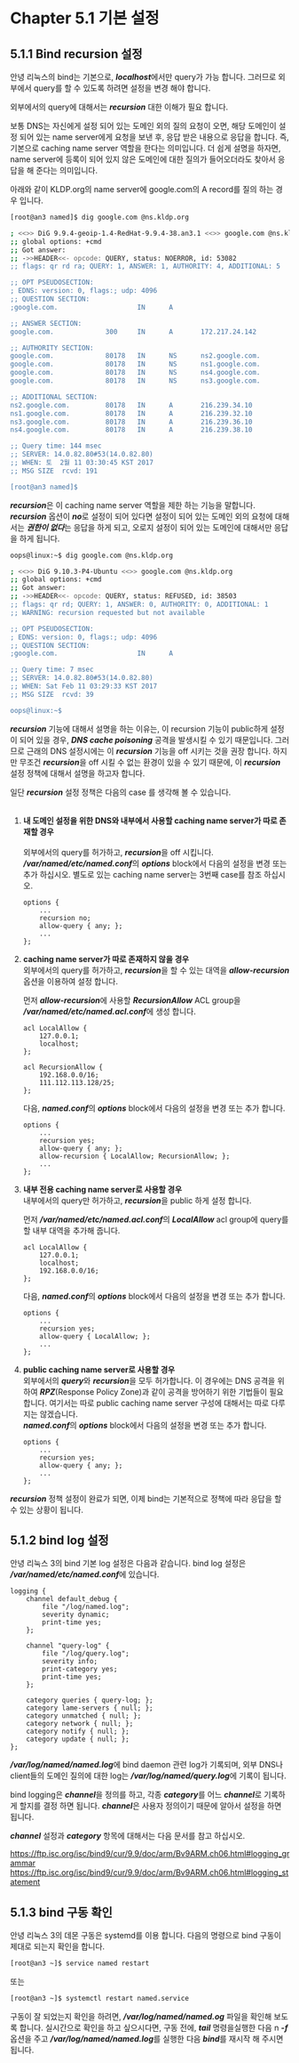 # Chapter 5.1 기본 설정




## 5.1.1 Bind recursion 설정

안녕 리눅스의 bind는 기본으로, ***localhost***에서만 query가 가능 합니다. 그러므로 외부에서 query를 할 수 있도록 하려면 설정을 변경 해야 합니다.

외부에서의 query에 대해서는 ***recursion*** 대한 이해가 필요 합니다.

보통 DNS는 자신에게 설정 되어 있는 도메인 외의 질의 요청이 오면, 해당 도메인이 설정 되어 있는 name server에게 요청을 보낸 후, 응답 받은 내용으로 응답을 합니다. 즉, 기본으로 caching name server 역할을 한다는 의미입니다. 더 쉽게 설명을 하자면, name server에 등록이 되어 있지 않은 도메인에 대한 질의가 들어오더라도 찾아서 응답을 해 준다는 의미입니다.

아래와 같이 KLDP.org의 name server에 google.com의 A record를 질의 하는 경우 입니다.

```bash
[root@an3 named]$ dig google.com @ns.kldp.org

; <<>> DiG 9.9.4-geoip-1.4-RedHat-9.9.4-38.an3.1 <<>> google.com @ns.kldp.org
;; global options: +cmd
;; Got answer:
;; ->>HEADER<<- opcode: QUERY, status: NOERROR, id: 53082
;; flags: qr rd ra; QUERY: 1, ANSWER: 1, AUTHORITY: 4, ADDITIONAL: 5

;; OPT PSEUDOSECTION:
; EDNS: version: 0, flags:; udp: 4096
;; QUESTION SECTION:
;google.com.                    IN      A

;; ANSWER SECTION:
google.com.             300     IN      A       172.217.24.142

;; AUTHORITY SECTION:
google.com.             80178   IN      NS      ns2.google.com.
google.com.             80178   IN      NS      ns1.google.com.
google.com.             80178   IN      NS      ns4.google.com.
google.com.             80178   IN      NS      ns3.google.com.

;; ADDITIONAL SECTION:
ns2.google.com.         80178   IN      A       216.239.34.10
ns1.google.com.         80178   IN      A       216.239.32.10
ns3.google.com.         80178   IN      A       216.239.36.10
ns4.google.com.         80178   IN      A       216.239.38.10

;; Query time: 144 msec
;; SERVER: 14.0.82.80#53(14.0.82.80)
;; WHEN: 토  2월 11 03:30:45 KST 2017
;; MSG SIZE  rcvd: 191

[root@an3 named]$
```

***recursion***은 이 caching name server 역할을 제한 하는 기능을 말합니다. ***recursion*** 옵션이 ***no***로 설정이 되어 있다면 설정이 되어 있는 도메인 외의 요청에 대해서는 ***권한이 없다***는 응답을 하게 되고, 오로지 설정이 되어 있는 도메인에 대해서만 응답을 하게 됩니다.

```bash
oops@linux:~$ dig google.com @ns.kldp.org

; <<>> DiG 9.10.3-P4-Ubuntu <<>> google.com @ns.kldp.org
;; global options: +cmd
;; Got answer:
;; ->>HEADER<<- opcode: QUERY, status: REFUSED, id: 38503
;; flags: qr rd; QUERY: 1, ANSWER: 0, AUTHORITY: 0, ADDITIONAL: 1
;; WARNING: recursion requested but not available

;; OPT PSEUDOSECTION:
; EDNS: version: 0, flags:; udp: 4096
;; QUESTION SECTION:
;google.com.                    IN      A

;; Query time: 7 msec
;; SERVER: 14.0.82.80#53(14.0.82.80)
;; WHEN: Sat Feb 11 03:29:33 KST 2017
;; MSG SIZE  rcvd: 39

oops@linux:~$
```

***recursion*** 기능에 대해서 설명을 하는 이유는, 이 recursion 기능이 public하게 설정이 되어 있을 경우, ***DNS cache poisoning*** 공격을 발생시킬 수 있기 때문입니다. 그러므로 근래의 DNS 설정시에는 이 ***recursion*** 기능을 off 시키는 것을 권장 합니다. 하지만 무조건 ***recursion***을 off 시킬 수 없는 환경이 있을 수 있기 때문에, 이 ***recursion*** 설정 정책에 대해서 설명을 하고자 합니다.

일단 ***recursion*** 설정 정책은 다음의 case 를 생각해 볼 수 있습니다.<br><br>

1. **내 도메인 설정을 위한 DNS와 내부에서 사용할 caching name server가 따로 존재할 경우**<br><br>
   외부에서의 query를 허가하고, ***recursion***을 off 시킵니다. ***/var/named/etc/named.conf***의 ***options*** block에서 다음의 설정을 변경 또는 추가 하십시오. 별도로 있는 caching name server는 3번째 case를 참조 하십시오.
   ```bind
   options {
       ...
       recursion no;
       allow-query { any; };
       ...
   };
   ```
   
2. **caching name server가 따로 존재하지 않을 경우**<br>
   외부에서의 query를 허가하고, ***recursion***을 할 수 있는 대역을 ***allow-recursion*** 옵션을 이용하여 설정 합니다.  
   
   먼저 ***allow-recursion***에 사용할 ***RecursionAllow*** ACL group을 ***/var/named/etc/named.acl.conf***에 생성 합니다.  
   ```bind
   acl LocalAllow {
       127.0.0.1;
       localhost;
   };

   acl RecursionAllow {
       192.168.0.0/16;
       111.112.113.128/25;
   };
   ```
   
   다음, ***named.conf***의 ***options*** block에서 다음의 설정을 변경 또는 추가 합니다.
   ```bind
   options {
       ...
       recursion yes;
       allow-query { any; };
       allow-recursion { LocalAllow; RecursionAllow; };
       ...
   };
   ```
   
3. **내부 전용 caching name server로 사용할 경우**<br>
   내부에서의 query만 허가하고, ***recursion***을 public 하게 설정 합니다.  
   
   먼저 ***/var/named/etc/named.acl.conf***의 ***LocalAllow*** acl group에 query를 할 내부 대역을 추가해 줍니다.
   ```bind
   acl LocalAllow {
       127.0.0.1;
       localhost;
       192.168.0.0/16;
   };
   ```
   다음, ***named.conf***의 ***options*** block에서 다음의 설정을 변경 또는 추가 합니다.
   ```bind
   options {
       ...
       recursion yes;
       allow-query { LocalAllow; };
       ...
   };
   ```
4. **public caching name server로 사용할 경우**<br>
   외부에서의 ***query***와 ***recursion***을 모두 허가합니다. 이 경우에는 DNS 공격을 위하여 ***RPZ***(Response Policy Zone)과 같이 공격을 방어하기 위한 기법들이 필요 합니다. 여기서는 따로 public caching name server 구성에 대해서는 따로 다루지는 않겠습니다.  
   ***named.conf***의 ***options*** block에서 다음의 설정을 변경 또는 추가 합니다.
   ```bind
   options {
       ...
       recursion yes;
       allow-query { any; };
       ...
   };
   ```

***recursion*** 정책 설정이 완료가 되면, 이제 bind는 기본적으로 정책에 따라 응답을 할 수 있는 상황이 됩니다.


## 5.1.2 bind log 설정

안녕 리눅스 3의 bind 기본 log 설정은 다음과 같습니다. bind log 설정은 ***/var/named/etc/named.conf***에 있습니다.

```bind
logging {
    channel default_debug {
        file "/log/named.log";
        severity dynamic;
        print-time yes;
    };

    channel "query-log" {
        file "/log/query.log";
        severity info;
        print-category yes;
        print-time yes;
    };

    category queries { query-log; };
    category lame-servers { null; };
    category unmatched { null; };
    category network { null; };
    category notify { null; };
    category update { null; };
};

```

***/var/log/named/named.log***에 bind daemon 관련 log가 기록되며, 외부 DNS나 client들의 도메인 질의에 대한 log는 ***/var/log/named/query.log***에 기록이 됩니다.

bind logging은 ***channel***을 정의를 하고, 각종 ***category***를 어느 ***channel***로 기록하게 할지를 결정 하면 됩니다. ***channel***은 사용자 정의이기 때문에 알아서 설정을 하면 됩니다.

***channel*** 설정과 ***category*** 항목에 대해서는 다음 문서를 참고 하십시오.

https://ftp.isc.org/isc/bind9/cur/9.9/doc/arm/Bv9ARM.ch06.html#logging_grammar
https://ftp.isc.org/isc/bind9/cur/9.9/doc/arm/Bv9ARM.ch06.html#logging_statement








## 5.1.3 bind 구동 확인

안녕 리눅스 3의 데몬 구동은 systemd를 이용 합니다. 다음의 명령으로 bind 구동이 제대로 되는지 확인을 합니다.

```bash
[root@an3 ~]$ service named restart
```

또는

```bash
[root@an3 ~]$ systemctl restart named.service
```

구동이 잘 되었는지 확인을 하려면, ***/var/log/named/named.og*** 파일을 확인해 보도록 합니다. 실시간으로 확인을 하고 싶으시다면, 구동 전에, ***tail*** 명령을실행한 다음 n ***-f*** 옵션을 주고 ***/var/log/named/named.log***를 실행한 다음 ***bind***를 재시작 해 주시면 됩니다.
